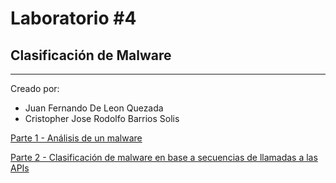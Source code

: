 # Laboratorio #4

## Clasificación de Malware

---

Creado por:

- Juan Fernando De Leon Quezada
- Cristopher Jose Rodolfo Barrios Solis

[Parte 1 - Análisis de un malware](./LAB-4.ipynb)

[Parte 2 - Clasificación de malware en base a secuencias de llamadas a las APIs](./LAB-4-2.ipynb)
